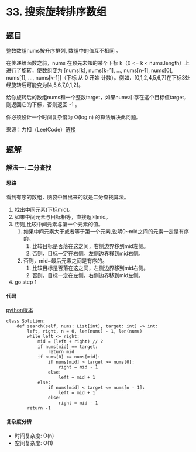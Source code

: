 # 33. 搜索旋转排序数组

## 题目
整数数组nums按升序排列, 数组中的值互不相同 。

在传递给函数之前，nums 在预先未知的某个下标 k（0 <= k < nums.length）上进行了旋转，使数组变为 [nums[k], nums[k+1], ..., nums[n-1], nums[0], nums[1], ..., nums[k-1]]（下标 从 0 开始 计数）。例如，[0,1,2,4,5,6,7]在下标3处经旋转后可能变为[4,5,6,7,0,1,2]。

给你旋转后的数组nums和一个整数target，如果nums中存在这个目标值target，则返回它的下标，否则返回 -1 。

你必须设计一个时间复杂度为 O(log n) 的算法解决此问题。

来源：力扣（LeetCode）[链接](https://leetcode.cn/problems/search-in-rotated-sorted-array)

## 题解
### 解法一: 二分查找
#### 思路
看到有序的数组，脑袋中冒出来的就是二分查找算法。
1. 找出中间元素(下标mid)。
2. 如果中间元素与目标相等，直接返回mid。
3. 否则,比较中间元素与第一个元素的值。
    1. 如果中间元素大于或者等于第一个元素,说明0~mid之间的元素一定是有序的。
        1. 比较目标是否落在这之间，右侧边界移到mid左侧。
        2. 否则，目标一定在右侧。左侧边界移到mid右侧。
    2. 否则，mid~最后元素之间是有序的。
        1. 比较目标是否落在这之间，左侧边界移到mid右侧。
        2. 否则，目标一定在左侧。右侧边界移到mid左侧。
4. go step 1

#### 代码
[python版本](https://www.python.org/)
```
class Solution:
    def search(self, nums: List[int], target: int) -> int:
        left, right, n = 0, len(nums) - 1, len(nums)
        while left <= right:
            mid = (left + right) // 2
            if nums[mid] == target:
                return mid
            if nums[0] <= nums[mid]:
                if nums[mid] > target >= nums[0]:
                    right = mid - 1
                else:
                    left = mid + 1
            else:
                if nums[mid] < target <= nums[n - 1]:
                    left = mid + 1
                else:
                    right = mid - 1
        return -1
```

#### 复杂度分析
* 时间复杂度: O(n)
* 空间复杂度: O(1)